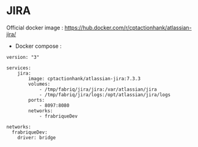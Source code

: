 JIRA
============

Official docker image : https://hub.docker.com/r/cptactionhank/atlassian-jira/ 


* Docker compose :
```
version: "3"

services:
    jira:
        image: cptactionhank/atlassian-jira:7.3.3
        volumes:
            - /tmp/fabriq/jira/jira:/var/atlassian/jira
            - /tmp/fabriq/jira/logs:/opt/atlassian/jira/logs
        ports:
            - 8097:8080
        networks:
            - frabriqueDev  

networks:
  frabriqueDev:
    driver: bridge
```


